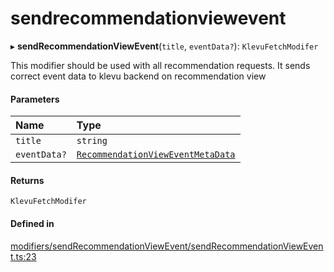 # sendrecommendationviewevent
      
▸ **sendRecommendationViewEvent**(`title`, `eventData?`): `KlevuFetchModifer`

This modifier should be used with all recommendation requests. It sends
correct event data to klevu backend on recommendation view

#### Parameters

| Name | Type |
| :------ | :------ |
| `title` | `string` |
| `eventData?` | [`RecommendationViewEventMetaData`](recommendationvieweventmetadata.md) |

#### Returns

`KlevuFetchModifer`

#### Defined in

[modifiers/sendRecommendationViewEvent/sendRecommendationViewEvent.ts:23](https://github.com/klevultd/frontend-sdk/blob/1b37b18/packages/klevu-core/src/modifiers/sendRecommendationViewEvent/sendRecommendationViewEvent.ts#L23)

